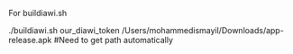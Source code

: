 For buildiawi.sh

./buildiawi.sh our_diawi_token /Users/mohammedismayil/Downloads/app-release.apk
#Need to get path automatically
